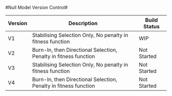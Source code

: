 #Null Model Version Control#

Version | Description | Build Status
------------- | ------------- | -------------
V1 | Stabilising Selection Only, No penalty in fitness function | WIP
V2 | Burn-In, then Directional Selection, Penalty in fitness function | Not Started
V3 | Stabilising Selection Only, No penalty in fitness function | Not Started
V4 | Burn-In, then Directional Selection, Penalty in fitness function | Not Started

